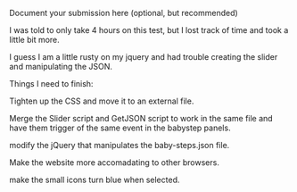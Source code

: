 Document your submission here (optional, but recommended)

I was told to only take 4 hours on this test, but I lost track of time and took a little bit more.

I guess I am a little rusty on my jquery and had trouble creating the slider and manipulating the JSON. 

Things I need to finish:

Tighten up the CSS and move it to an external file.

Merge the Slider script and GetJSON script to work in the same file 
and have them trigger of the same event in the babystep panels. 

modify the jQuery that manipulates the baby-steps.json file.

Make the website more accomadating to other browsers. 

make the small icons turn blue when selected. 
